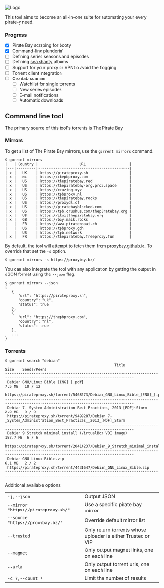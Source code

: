 ![Logo](assets/logo.png)

This tool aims to become an all-in-one suite for automating your every pirate-y need.

### Progress

- [x] Pirate Bay scraping for booty
- [x] Command-line plunderin'
- [ ] Defining series seasons and episodes
- [ ] Defining [sea shanty](https://en.wikipedia.org/wiki/Sea_shanty) albums
- [ ] Support for your proxy or VPNt o avoid the flogging
- [ ] Torrent client integration
- [ ] Crontab scanner
    - [ ] Watchlist for single torrents
    - [ ] New series episodes
    - [ ] E-mail notifications
    - [ ] Automatic downloads

## Command line tool

The primary source of this tool's torrents is The Pirate Bay.

### Mirrors

To get a list of The Pirate Bay mirrors, use the `gorrent mirrors` command.

```shell
$ gorrent mirrors
|   | Country |                   URL                    |
|---|---------|------------------------------------------|
| x |   UK    | https://pirateproxy.sh                   |
| x |   NL    | https://thepbproxy.com                   |
| x |   US    | https://thepiratebay.red                 |
| x |   US    | https://thepiratebay-org.prox.space      |
| x |   US    | https://cruzing.xyz                      |
| x |   US    | https://tpbproxy.nl                      |
| x |   US    | https://thepiratebay.rocks               |
| x |   US    | https://proxydl.cf                       |
| x |   US    | https://piratebayblocked.com             |
| x |   US    | https://tpb.crushus.com/thepiratebay.org |
| x |   US    | https://ikwilthepiratebay.org            |
| x |   GB    | https://bay.maik.rocks                   |
|   |   FR    | https://www.piratenbaai.ch               |
|   |   US    | https://tpbproxy.gdn                     |
|   |   US    | https://tpb.network                      |
| x |   FR    | https://thepiratebay.freeproxy.fun       |
```

By default, the tool will attempt to fetch them from [proxybay.github.io](https://proxybay.github.io). To override that set the `-s` option.

```shell
$ gorrent mirrors -s https://proxybay.bz/
```

You can also integrate the tool with any application by getting the output in JSON format using the `--json` flag.

```shell
$ gorrent mirrors --json
[
   {
      "url": "https://pirateproxy.sh",
      "country": "uk",
      "status": true
   },
   {
      "url": "https://thepbproxy.com",
      "country": "nl",
      "status": true
   },
   ...
}
```


### Torrents

```shell
$ gorrent search "debian"
                                                  Title                                                      Size    Seeds/Peers
---------------------------------------------------------------------------------------------------------------------------------
 Debian GNU/Linux Bible [ENG] [.pdf]                                                                        7.5 MB   10 / 12
 https://pirateproxy.sh/torrent/5468273/Debian_GNU_Linux_Bible_[ENG]_[.pdf]
---------------------------------------------------------------------------------------------------------------------------------
 Debian 7- System Administration Best Practices, 2013 [PDF]~Storm                                           2.0 MB   9 / 9
 https://pirateproxy.sh/torrent/9499287/Debian_7-_System_Administration_Best_Practices__2013_[PDF]_Storm
---------------------------------------------------------------------------------------------------------------------------------
 Debian 9 Stretch minimal install (VirtualBox VDI image)                                                   187.7 MB  6 / 6
 https://pirateproxy.sh/torrent/20414237/Debian_9_Stretch_minimal_install_(VirtualBox_VDI_image)
---------------------------------------------------------------------------------------------------------------------------------
 Debian GNU Linux Bible.zip                                                                                 6.1 MB   2 / 2
 https://pirateproxy.sh/torrent/4431647/Debian_GNU_Linux_Bible.zip
---------------------------------------------------------------------------------------------------------------------------------
```

Additional available options

| | |
|-|-|
| `-j`, `--json` | Output JSON |
| `--mirror "https://pirateproxy.sh/"` | Use a specific pirate bay mirror |
| `--source "https://proxybay.bz/"` | Override default mirror list |
| `--trusted` | Only return torrents whose uploader is either Trusted or VIP |
| `--magnet` | Only output magnet links, one on each line |
| `--urls` | Only output torrent urls, one on each line |
| `-c 7`, `--count 7` | Limit the number of results |